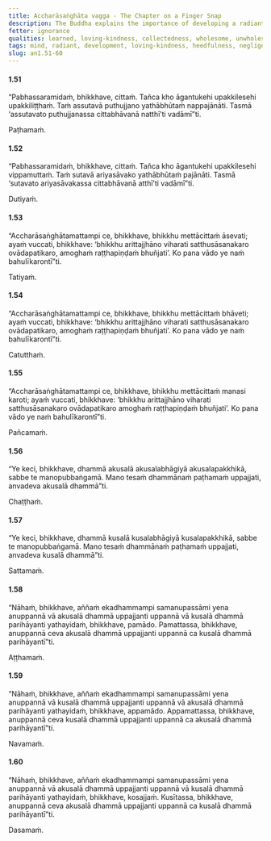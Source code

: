 ```yaml
---
title: Accharāsaṅghāta vagga - The Chapter on a Finger Snap
description: The Buddha explains the importance of developing a radiant mind, a mind of loving-kindness and the consequences of negligence, heedfulness, and laziness.
fetter: ignorance
qualities: learned, loving-kindness, collectedness, wholesome, unwholesome, negligence, diligence, laziness
tags: mind, radiant, development, loving-kindness, heedfulness, negligence, laziness, wholesome, unwholesome, an, an1
slug: an1.51-60
---
```


#### 1.51

“Pabhassaramidaṁ, bhikkhave, cittaṁ. Tañca kho āgantukehi upakkilesehi upakkiliṭṭhaṁ. Taṁ assutavā puthujjano yathābhūtaṁ nappajānāti. Tasmā ‘assutavato puthujjanassa cittabhāvanā natthī’ti vadāmī”ti.

Paṭhamaṁ.

#### 1.52

“Pabhassaramidaṁ, bhikkhave, cittaṁ. Tañca kho āgantukehi upakkilesehi vippamuttaṁ. Taṁ sutavā ariyasāvako yathābhūtaṁ pajānāti. Tasmā ‘sutavato ariyasāvakassa cittabhāvanā atthī’ti vadāmī”ti.

Dutiyaṁ.

#### 1.53

“Accharāsaṅghātamattampi ce, bhikkhave, bhikkhu mettācittaṁ āsevati; ayaṁ vuccati, bhikkhave: ‘bhikkhu arittajjhāno viharati satthusāsanakaro ovādapatikaro, amoghaṁ raṭṭhapiṇḍaṁ bhuñjati’. Ko pana vādo ye naṁ bahulīkarontī”ti.

Tatiyaṁ.

#### 1.54

“Accharāsaṅghātamattampi ce, bhikkhave, bhikkhu mettācittaṁ bhāveti; ayaṁ vuccati, bhikkhave: ‘bhikkhu arittajjhāno viharati satthusāsanakaro ovādapatikaro, amoghaṁ raṭṭhapiṇḍaṁ bhuñjati’. Ko pana vādo ye naṁ bahulīkarontī”ti.

Catutthaṁ.

#### 1.55

“Accharāsaṅghātamattampi ce, bhikkhave, bhikkhu mettācittaṁ manasi karoti; ayaṁ vuccati, bhikkhave: ‘bhikkhu arittajjhāno viharati satthusāsanakaro ovādapatikaro amoghaṁ raṭṭhapiṇḍaṁ bhuñjati’. Ko pana vādo ye naṁ bahulīkarontī”ti.

Pañcamaṁ.

#### 1.56

“Ye keci, bhikkhave, dhammā akusalā akusalabhāgiyā akusalapakkhikā, sabbe te manopubbaṅgamā. Mano tesaṁ dhammānaṁ paṭhamaṁ uppajjati, anvadeva akusalā dhammā”ti.

Chaṭṭhaṁ.

#### 1.57

“Ye keci, bhikkhave, dhammā kusalā kusalabhāgiyā kusalapakkhikā, sabbe te manopubbaṅgamā. Mano tesaṁ dhammānaṁ paṭhamaṁ uppajjati, anvadeva kusalā dhammā”ti.

Sattamaṁ.

#### 1.58

“Nāhaṁ, bhikkhave, aññaṁ ekadhammampi samanupassāmi yena anuppannā vā akusalā dhammā uppajjanti uppannā vā kusalā dhammā parihāyanti yathayidaṁ, bhikkhave, pamādo. Pamattassa, bhikkhave, anuppannā ceva akusalā dhammā uppajjanti uppannā ca kusalā dhammā parihāyantī”ti.

Aṭṭhamaṁ.

#### 1.59

“Nāhaṁ, bhikkhave, aññaṁ ekadhammampi samanupassāmi yena anuppannā vā kusalā dhammā uppajjanti uppannā vā akusalā dhammā parihāyanti yathayidaṁ, bhikkhave, appamādo. Appamattassa, bhikkhave, anuppannā ceva kusalā dhammā uppajjanti uppannā ca akusalā dhammā parihāyantī”ti.

Navamaṁ.

#### 1.60

“Nāhaṁ, bhikkhave, aññaṁ ekadhammampi samanupassāmi yena anuppannā vā akusalā dhammā uppajjanti uppannā vā kusalā dhammā parihāyanti yathayidaṁ, bhikkhave, kosajjaṁ. Kusītassa, bhikkhave, anuppannā ceva akusalā dhammā uppajjanti uppannā ca kusalā dhammā parihāyantī”ti.

Dasamaṁ.
